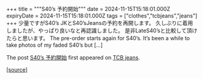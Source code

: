 +++
title = """S40’s 予約開始"""
date = 2024-11-15T15:18:01.000Z
expiryDate = 2024-11-15T15:18:01.000Z
tags = ["clothes","tcbjeans","jeans"]
+++
少量ですがS40’s JKとS40’sJeansの予約を再開します。 久しぶりに着用しましたが、やっぱり良いなと再認識しました。 是非LateS40’sと比較して頂けたらと思います。 The pre-order starts again for S40’s. It’s been a while to take photos of my faded S40’s but \[…\]

The post [S40’s 予約開始](http://tcbjeans.com/2024/11/16/50016) first appeared on [TCB jeans](http://tcbjeans.com).

[[source]](http://tcbjeans.com/2024/11/16/50016)
